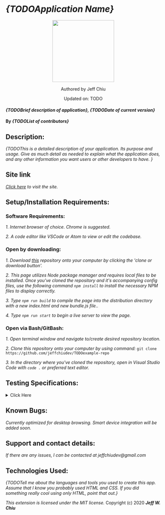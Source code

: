# _{TODOApplication Name}_

<div align="center">
<img src="https://github.com/jeffchiudev.png" width="200px" height="auto" >
</div>
<p align="center">Authored by Jeff Chiu</p>
<p align="center">Updated on: TODO </p>

#### _{TODOBrief description of application}, {TODODate of current version}_

#### By _**{TODOList of contributors}**_

## Description:

_{TODOThis is a detailed description of your application. Its purpose and usage.  Give as much detail as needed to explain what the application does, and any other information you want users or other developers to have. }_

## Site link

_[Click here](https://jeffchiudev.github.io/TODOexample-repo/) to visit the site._


## Setup/Installation Requirements:

### Software Requirements:

_1. Internet browser of choice. Chrome is suggested._

_2. A code editor like VSCode or Atom to view or edit the codebase._


### Open by downloading:

_1. Download [this](https://github.com/jeffchiudev/example-repo) repository onto your computer by clicking the 'clone or download button'._

_2. This page utilizes Node package manager and requires local files to be installed. Once you've cloned the repository and it's accompanying config files, use the following command `npm install` to install the necessary NPM files to display correctly._

_3. Type `npm run build` to compile the page into the distribution directory with a new index.html and new bundle.js file.._

_4. Type `npm run start` to begin a live server to view the page._

### Open via Bash/GitBash:

_1. Open terminal window and navigate to/create desired repository location._

_2. Clone this repository onto your computer by using command:_
`git clone https://github.com/jeffchiudev/TODOexample-repo`

_3. In the directory where you've cloned the repository, open in Visual Studio Code with `code .` or preferred text editor._

## Testing Specifications:

<details><summary>Click Here</summary>
<p>

| Description | Input | Ouput |
| :---------- | :---- | :---- |

</p>
</details>

## Known Bugs:

_Currently optimized for desktop browsing.  Smart device integration will be added soon._

## Support and contact details:

_If there are any issues, I can be contacted at jeffchiudev@gmail.com_


## Technologies Used:

_{TODOTell me about the languages and tools you used to create this app. Assume that I know you probably used HTML and CSS. If you did something really cool using only HTML, point that out.}_

_This extension is licensed under the MIT license._
Copyright (c) 2020 **_Jeff W. Chiu_** 